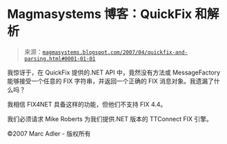 <!--yml

分类：未分类

日期：2024-05-18 05:10:02

-->

# Magmasystems 博客：QuickFix 和解析

> 来源：[`magmasystems.blogspot.com/2007/04/quickfix-and-parsing.html#0001-01-01`](http://magmasystems.blogspot.com/2007/04/quickfix-and-parsing.html#0001-01-01)

我惊讶于，在 QuickFix 提供的.NET API 中，竟然没有方法或 MessageFactory 能够接受一个任意的 FIX 字符串，并返回一个正确的 FIX 消息对象。我遗漏了什么吗？

我相信 FIX4NET 具备这样的功能，但他们不支持 FIX 4.4。

我们必须请求 Mike Roberts 为我们提供.NET 版本的 TTConnect FIX 引擎。

©2007 Marc Adler - 版权所有
